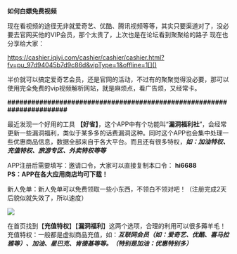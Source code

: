 **如何白嫖免费视频**

现在看视频的途径无非就爱奇艺、优酷、腾讯视频等等，其实只要渠道对了，没必要去官网买他的VIP会员，那个太贵了，上次也是在论坛看到聚聚给的路子
现在也分享给大家：

https://cashier.iqiyi.com/cashier/cashier/cashier.html?fv=pu_97d94045b7d9c86d&vipType=1&offline=1[]()

半价就可以搞定爱奇艺会员，还是官网的活动，不过有的聚聚觉得没必要，那可以使用完全免费的vip视频解析网站，就是麻烦点，看广告烦，又经常卡。

**######################################################################**

最近发现一个好用的工具 **【好省】**，这个APP中有个功能叫“**漏洞福利社**”，会经常更新一些漏洞福利，类似于某多多的话费漏洞这种。同时这个APP也会集中处理一些优惠商品信息，数据全部来自于各大平台。而且还有很多特权，***如：加油特权、充值特权、旅游专区、外卖特权等等***
 

APP注册后需要填写：邀请口令，大家可以直接复制本口令： **hi6688**   
**PS：APP在各大应用商店均可下载！**


新人免单：新人免单可以免费领取一些小东西，不领白不领对吧！（注册完成2天后貌似就失效了，所以速度）

![](https://tvax3.sinaimg.cn/large/be053e8bgy1ge1sx3h6xmj20b70agtbl.jpg)


在首页找到【**充值特权**】【**漏洞福利**】这两个选项，合理的利用可以很多薅羊毛！充值特权：一般都是虚拟商品充值，如：***互联网会员（如：爱奇艺、优酷、喜马拉雅等）、加油、星巴克、肯德基等等。（特别是加油：优惠特别多）***
